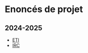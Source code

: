 # Enoncés de projet 

## 2024-2025
- [ETI](24-25/ETI.md)
- [IRC](24-25/IRC.md)

<!--
## 2023-2024
- [ETI](23-24/ETI.md)
- [IRC](23-24/IRC.md)
-->
  
<!--
## 2022-2023
- [ETI](22-23/ETI.md)
- [IRC](22-23/IRC.md)

## 2021-2022
- [ETI](21-22/ETI.md)
- [IRC](21-22/IRC.md)

## 2020-2021
- [ETI](20-21/ETI.md)
- [IRC](20-21/IRC.md)
-->
